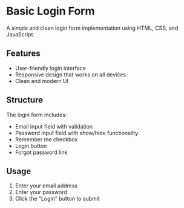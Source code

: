 # Basic Login Form

A simple and clean login form implementation using HTML, CSS, and JavaScript.

## Features

- User-friendly login interface
- Responsive design that works on all devices
- Clean and modern UI

## Structure

The login form includes:
- Email input field with validation
- Password input field with show/hide functionality
- Remember me checkbox
- Login button
- Forgot password link

## Usage

1. Enter your email address
2. Enter your password
3. Click the "Login" button to submit
